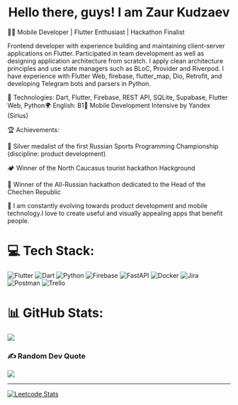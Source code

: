 <h1 align="center">Hello there, guys! I am Zaur Kudzaev</h1>
👨‍💻 Mobile Developer | Flutter Enthusiast | Hackathon Finalist

Frontend developer with experience building and maintaining client-server applications on Flutter. Participated in team development as well as designing application architecture from scratch. I apply clean architecture principles and use state managers such as BLoC, Provider and Riverpod. I have experience with Flutter Web, firebase, flutter_map, Dio, Retrofit, and developing Telegram bots and parsers in Python.

🔧 Technologies: Dart, Flutter, Firebase, REST API, SQLite, Supabase, Flutter Web, Python🌍 English: B1📱 Mobile Development Intensive by Yandex (Sirius)

🏆 Achievements:

🥈 Silver medalist of the first Russian Sports Programming Championship (discipline: product development)

🏕 Winner of the North Caucasus tourist hackathon Hackground

🥉 Winner of the All-Russian hackathon dedicated to the Head of the Chechen Republic

📌 I am constantly evolving towards product development and mobile technology.I love to create useful and visually appealing apps that benefit people.

# 💻 Tech Stack:
 ![Flutter](https://img.shields.io/badge/Flutter-%2302569B.svg?style=for-the-badge&logo=Flutter&logoColor=white) ![Dart](https://img.shields.io/badge/dart-%230175C2.svg?style=for-the-badge&logo=dart&logoColor=white) ![Python](https://img.shields.io/badge/python-3670A0?style=for-the-badge&logo=python&logoColor=ffdd54) ![Firebase](https://img.shields.io/badge/firebase-%23039BE5.svg?style=for-the-badge&logo=firebase) ![FastAPI](https://img.shields.io/badge/FastAPI-005571?style=for-the-badge&logo=fastapi) ![Docker](https://img.shields.io/badge/docker-%230db7ed.svg?style=for-the-badge&logo=docker&logoColor=white) ![Jira](https://img.shields.io/badge/jira-%230A0FFF.svg?style=for-the-badge&logo=jira&logoColor=white) ![Postman](https://img.shields.io/badge/Postman-FF6C37?style=for-the-badge&logo=postman&logoColor=white) ![Trello](https://img.shields.io/badge/Trello-%23026AA7.svg?style=for-the-badge&logo=Trello&logoColor=white)
# 📊 GitHub Stats:
<!-- ![](https://github-readme-stats.vercel.app/api?username=melanch0lic&theme=tokyonight&hide_border=false&include_all_commits=true&count_private=true)<br/> -->
![](https://github-readme-streak-stats.herokuapp.com/?user=melanch0lic&theme=tokyonight&hide_border=false)<br/>
<!-- ![](https://github-readme-stats.vercel.app/api/top-langs/?username=melanch0lic&theme=tokyonight&hide_border=false&include_all_commits=true&count_private=true&layout=compact) -->



### ✍️ Random Dev Quote
![](https://quotes-github-readme.vercel.app/api?type=horizontal&theme=radical)

---

[![Leetcode Stats](https://leetcard.jacoblin.cool/Yakudzae?theme=light,unicorn&ext=activity)](https://leetcode.com/Yakudzae)
